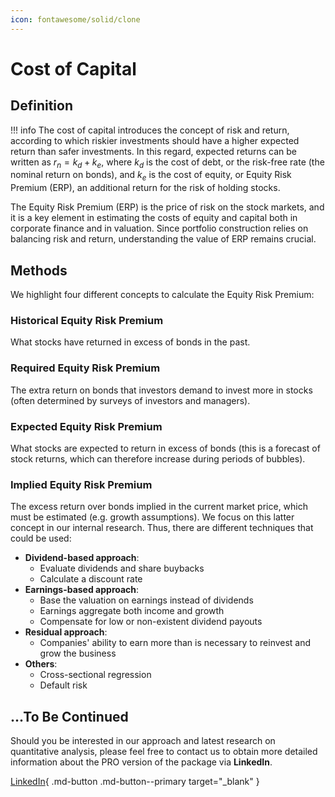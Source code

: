 ```yaml
---
icon: fontawesome/solid/clone
---
```


# Cost of Capital

## Definition

!!! info
    The cost of capital introduces the concept of risk and return, according to which riskier investments should have a higher expected return than safer investments. In this regard, expected returns can be written as $r_n = k_d + k_e$, where $k_d$ is the cost of debt, or the risk-free rate (the nominal return on bonds), and $k_e$ is the cost of equity, or Equity Risk Premium (ERP), an additional return for the risk of holding stocks.

The Equity Risk Premium (ERP) is the price of risk on the stock markets, and it is a key element in estimating the costs of equity and capital both in corporate finance and in valuation. Since portfolio construction relies on balancing risk and return, understanding the value of ERP remains crucial.

## Methods

We highlight four different concepts to calculate the Equity Risk Premium:

### Historical Equity Risk Premium
What stocks have returned in excess of bonds in the past.

### Required Equity Risk Premium
The extra return on bonds that investors demand to invest more in stocks (often determined by surveys of investors and managers).

### Expected Equity Risk Premium
What stocks are expected to return in excess of bonds (this is a forecast of stock returns, which can therefore increase during periods of bubbles).

### Implied Equity Risk Premium
The excess return over bonds implied in the current market price, which must be estimated (e.g. growth assumptions). We focus on this latter concept in our internal research. Thus, there are different techniques that could be used:

* **Dividend-based approach**:
    * Evaluate dividends and share buybacks
    * Calculate a discount rate
* **Earnings-based approach**:
    * Base the valuation on earnings instead of dividends
    * Earnings aggregate both income and growth
    * Compensate for low or non-existent dividend payouts
* **Residual approach**:
    * Companies' ability to earn more than is necessary to reinvest and grow the business
* **Others**:
    * Cross-sectional regression
    * Default risk

## ...To Be Continued

Should you be interested in our approach and latest research on quantitative analysis, please feel free to contact us to obtain more detailed information about the PRO version of the package via **LinkedIn**.

[LinkedIn](https://www.linkedin.com/in/j-mr/ ){ .md-button .md-button--primary target="_blank" }

